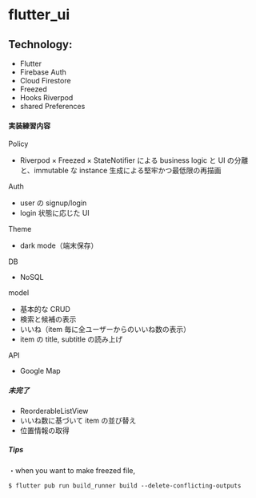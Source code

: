 # flutter_ui

## Technology:

- Flutter
- Firebase Auth
- Cloud Firestore
- Freezed
- Hooks Riverpod
- shared Preferences

#### 実装練習内容

Policy

- Riverpod × Freezed × StateNotifier による business logic と UI の分離と、immutable な instance 生成による堅牢かつ最低限の再描画

Auth

- user の signup/login
- login 状態に応じた UI

Theme

- dark mode（端末保存）

DB

- NoSQL

model

- 基本的な CRUD
- 検索と候補の表示
- いいね（item 毎に全ユーザーからのいいね数の表示）
- item の title, subtitle の読み上げ

API

- Google Map

##### 未完了

- ReorderableListView
- いいね数に基づいて item の並び替え
- 位置情報の取得

##### Tips

・when you want to make freezed file,

```
$ flutter pub run build_runner build --delete-conflicting-outputs
```

